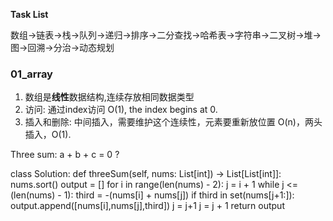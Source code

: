 **Task List**

数组->链表->栈->队列->递归->排序->二分查找->哈希表->字符串->二叉树->堆->图->回溯->分治->动态规划

### 01_array

1. 数组是**线性**数据结构,连续存放相同数据类型
2. 访问: 通过index访问 O(1), the index begins at 0.
3. 插入和删除: 中间插入，需要维护这个连续性，元素要重新放位置 O(n)，两头插入，O(1).

Three sum:  a + b + c = 0 ?

class Solution:
    def threeSum(self, nums: List[int]) -> List[List[int]]:
        nums.sort()
        output = [] 
        for i in range(len(nums) - 2):
            j = i + 1 
            while j <= (len(nums) - 1):
                third = -(nums[i] + nums[j])
                if third in set(nums[j+1:]):
                    output.append([nums[i],nums[j],third])
                    j = j+1
                j = j + 1
        return output